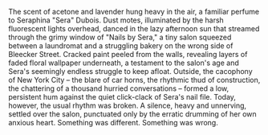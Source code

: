 The scent of acetone and lavender hung heavy in the air, a familiar perfume to Seraphina "Sera" Dubois.  Dust motes, illuminated by the harsh fluorescent lights overhead, danced in the lazy afternoon sun that streamed through the grimy window of "Nails by Sera," a tiny salon squeezed between a laundromat and a struggling bakery on the wrong side of Bleecker Street.  Cracked paint peeled from the walls, revealing layers of faded floral wallpaper underneath, a testament to the salon's age and Sera's seemingly endless struggle to keep afloat.  Outside, the cacophony of New York City – the blare of car horns, the rhythmic thud of construction, the chattering of a thousand hurried conversations – formed a low, persistent hum against the quiet click-clack of Sera's nail file.  Today, however, the usual rhythm was broken.  A silence, heavy and unnerving, settled over the salon, punctuated only by the erratic drumming of her own anxious heart.  Something was different. Something was wrong.
